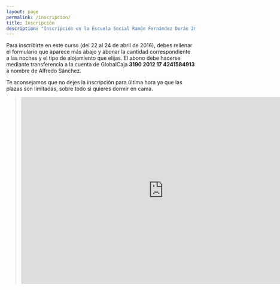 ```yaml
---
layout: page
permalink: /inscripcion/
title: Inscripción
description: "Inscripción en la Escuela Social Ramón Fernández Durán 2016"
---
```

Para inscribirte en este curso (del 22 al 24 de abril de 2016), debes rellenar el formulario que aparece más abajo y abonar la cantidad correspondiente a las noches y el tipo de alojamiento que elijas. El abono debe hacerse mediante transferencia a la cuenta de GlobalCaja **3190 2012 17 4241584913** a nombre de Alfredo Sánchez.

Te aconsejamos que no dejes la inscripción para última hora ya que las plazas son limitadas, sobre todo si quieres dormir en cama. 

><iframe src="https://docs.google.com/forms/d/1d4SYYuKKWecHpp-U-bbrvYJXYMIhq5LSkYvg5CUUkb0/viewform?embedded=true" width="760" height="500" frameborder="0" marginheight="0" marginwidth="0">Cargando...</iframe>